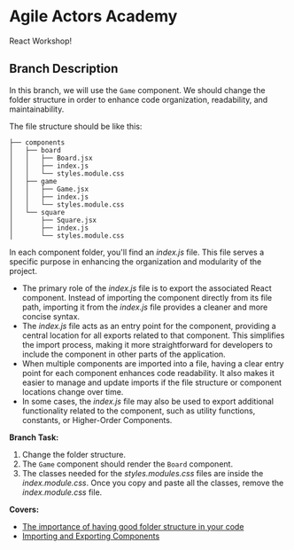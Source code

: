 # Agile Actors Academy

React Workshop!

## Branch Description

In this branch, we will use the `Game` component. We should change the folder structure in order to enhance code organization, readability, and maintainability.

The file structure should be like this:

```
├── components
│   ├── board
│   │   ├── Board.jsx
│   │   ├── index.js
│   │   └── styles.module.css
│   ├── game
│   │   ├── Game.jsx
│   │   ├── index.js
│   │   └── styles.module.css
│   └── square
│       ├── Square.jsx
│       ├── index.js
│       └── styles.module.css
```

In each component folder, you'll find an _index.js_ file. This file serves a specific purpose in enhancing the organization and modularity of the project.

- The primary role of the _index.js_ file is to export the associated React component. Instead of importing the component directly from its file path, importing it from the _index.js_ file provides a cleaner and more concise syntax.
- The _index.js_ file acts as an entry point for the component, providing a central location for all exports related to that component. This simplifies the import process, making it more straightforward for developers to include the component in other parts of the application.
- When multiple components are imported into a file, having a clear entry point for each component enhances code readability. It also makes it easier to manage and update imports if the file structure or component locations change over time.
- In some cases, the _index.js_ file may also be used to export additional functionality related to the component, such as utility functions, constants, or Higher-Order Components.

**Branch Task:**

1. Change the folder structure.
2. The `Game` component should render the `Board` component.
3. The classes needed for the _styles.modules.css_ files are inside the _index.module.css_. Once you copy and paste all the classes, remove the _index.module.css_ file.

**Covers:**

- [The importance of having good folder structure in your code](https://dev.to/thatsoftwaredude/the-importance-of-having-good-folder-structure-in-your-code-34mf)
- [Importing and Exporting Components](https://react.dev/learn/importing-and-exporting-components)
